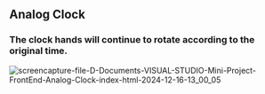 ## Analog Clock
### The clock hands will continue to rotate according to the original time. 
![screencapture-file-D-Documents-VISUAL-STUDIO-Mini-Project-FrontEnd-Analog-Clock-index-html-2024-12-16-13_00_05](https://github.com/user-attachments/assets/080526d9-128f-48cc-90f1-d54036cff8f1)

